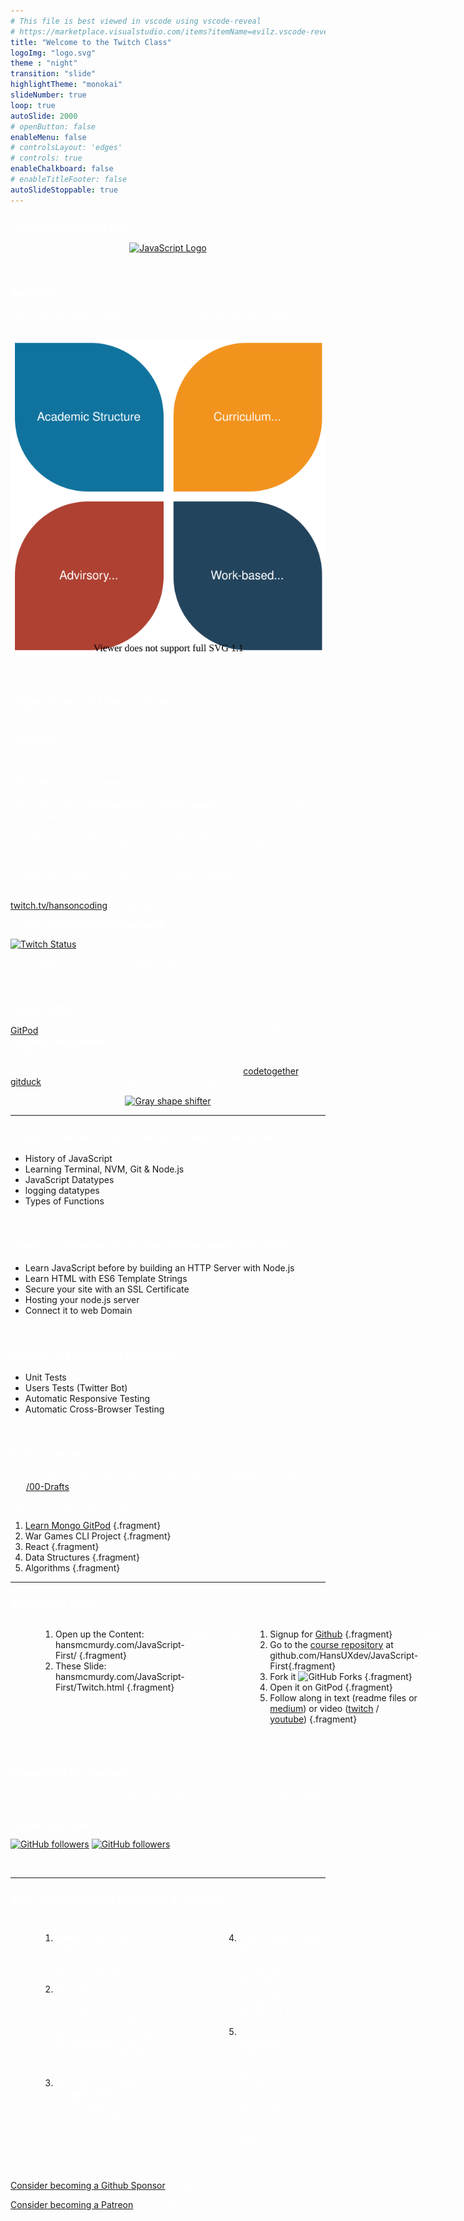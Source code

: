 ```yaml
---
# This file is best viewed in vscode using vscode-reveal
# https://marketplace.visualstudio.com/items?itemName=evilz.vscode-reveal
title: "Welcome to the Twitch Class"
logoImg: "logo.svg"
theme : "night"
transition: "slide"
highlightTheme: "monokai"
slideNumber: true
loop: true
autoSlide: 2000 
# openButton: false
enableMenu: false
# controlsLayout: 'edges'
# controls: true
enableChalkboard: false
# enableTitleFooter: false
autoSlideStoppable: true
---
```


<!-- Global site tag (gtag.js) - Google Analytics -->
<script async src="https://www.googletagmanager.com/gtag/js?id=UA-176679651-1"></script>
<script>
  window.dataLayer = window.dataLayer || [];
  function gtag(){dataLayer.push(arguments);}
  gtag('js', new Date());

  gtag('config', 'UA-176679651-1');
</script>

<!-- <link rel="stylesheet" href="theme.css"> -->
<style>
.flex-slide{display:flex}
.column {display: flex;
  flex-direction: column;
  flex-basis: 100%;
  flex: 2;
}

.double-column {
  display: flex;
  flex-direction: column;
  flex-basis: 100%;
  flex: 2;
}
.present {}
.flex-slide p.fragment{ font-size: 0.6em; }

.reveal .slides section .fragment.visible {
    opacity: 1;
    visibility: inherit;
    font-size: large;
}

h1, h2, h3, h4, h5, h6, p {color:white;}

/* Fix Issue of hidden content still taking up space */
.fragment.fade-in-then-out:not(.current-fragment) {
  display:none;
}

</style>

### About #JavaScriptFirst

<p align="center">
   <a href="https://github.com/users/HansUXdev/sponsorship">
      <img src="https://hansmcmurdy.com/JavaScript-First/logo.svg" style="max-width:50%;" height="300px" alt="JavaScript Logo"/>
   </a>
</p>

--

### Approach
This book attempts to adopt a Career and Technical Education appoach to the content development and implementation.

![CTE](CTE.drawio.svg)

--

## Objectives of the course
Teach anyone 16+ how to code a website, server and mobile app using **JavaScript**.

--

### What this book covers:
This book is still in **early access** and **open source**.
The content is made to be **open source curriculum**. {.fragment}

You will learn how to code with JavaScript using the node.js runtime environment rather than a browser and by the end, you will build a server and a website using JavaScript. {.fragment}


Content will ALWAYS be free for STUDENTS. {.fragment}

A live version of the first two chapters is available on  [twitch.tv/hansoncoding](https://www.twitch.tv/hansoncoding/about). {.fragment}

It takes a **blended learning approach** . {.fragment}

[![Twitch Status ](https://img.shields.io/twitch/status/hansoncoding?style=for-the-badge)](https://www.twitch.tv/hansoncoding) {.fragment}

If the button ^ is live, click it. {.fragment}

--

### About GitPod
[GitPod](http://gitpod.io/) is used to provide readers and students with a **zero-config developer environment** where they can follow along even on a chromebook or tablet.

This is helps provide an **interactive experiance** through  [codetogether](https://www.codetogether.com/), [gitduck](https://gitduck.com/) and other means of activities that facilitate remote learning. 

<p align="center">  
   <a href="https://gitpod.io/#https://github.com/HansUXdev/JavaScript-First"><img src="http://gitpod.io/button/open-in-gitpod.svg" alt="Gray shape shifter" height="50px"/></a>  
</p>

---

### Chapter 1: Reteaching JavaScript & Web Development
  - History of JavaScript
  - Learning Terminal, NVM, Git & Node.js
  - JavaScript Datatypes
  - logging datatypes 
  - Types of Functions

--

###  Chapter 2: Introduction to Web Development with HTTP
   - Learn JavaScript before by building an HTTP Server with Node.js
   - Learn HTML with ES6 Template Strings
   - Secure your site with an SSL Certificate
   - Hosting your node.js server
   - Connect it to web Domain

--

###  Chapter 3: Test Driven Curriculum
   - Unit Tests 
   - Users Tests (Twitter Bot)
   - Automatic Responsive Testing 
   - Automatic Cross-Browser Testing 

--


### Future Chapters
Future chapters and sub chapters in this book will be available on github in the [/00-Drafts](https://github.com/HansUXdev/JavaScript-First/tree/master/00-Drafts) directory.

Current Content may include:
1. [Learn Mongo GitPod](https://github.com/HansUXdev/LearnMongoGitPod) {.fragment}
2. War Games CLI Project  {.fragment}
3. React {.fragment}
4. Data Structures {.fragment}
5. Algorithms {.fragment}

---

### Wecome to class... 


<div class="flex-slide">

:::block

1. Open up the Content: 
   hansmcmurdy.com/JavaScript-First/ {.fragment}
2. These Slide: hansmcmurdy.com/JavaScript-First/Twitch.html {.fragment}

{.column}
:::

:::block
1. Signup for [Github](https://github.com/) {.fragment}
2. Go to the [course repository](https://github.com/HansUXdev/JavaScript-First) at github.com/HansUXdev/JavaScript-First{.fragment}
3. Fork it ![GitHub Forks](https://img.shields.io/github/forks/HansUXdev/JavaScript-First?style=social) {.fragment}
4. Open it on GitPod {.fragment}
5. Follow along in text (readme files or [medium](https://medium.com/@HansOnConsult)) or video ([twitch](https://www.twitch.tv/hansoncoding) / [youtube](https://www.youtube.com/channel/UCCGfELkPCJg1XHxQfFFz7pw/about)) {.fragment}
   
{.double-column}
:::


</div>

--

### Supporting the Content
If you like the any of the content, there are several ways you can show your support without paying a penny.

**Support Open Source:**

[![GitHub followers](https://img.shields.io/github/followers/HansUXdev?style=social)](https://github.com/HansUXdev?tab=followers) [![GitHub followers](https://img.shields.io/github/stars/HansUXdev/JavaScript-First?style=social)](https://github.com/HansUXdev/JavaScript-First/stargazers)

Tweet about it using the hashtag #JavaScriptFirst
<!-- You can also consider becoming a supporter in order to help motivate me to do a bunch more awesome stuff. -->

---


### Why should consider becoming a sponsor:

<div class="flex-slide">

:::block

1. **Raffle** every month to give back to my supporters to help it grow.
{.fragment }

2. Network with school administrators/teachers and industry professional in order to **bring tech leaders into the classroom** (zoom || in-person).  {.fragment }
   
3. Advocate the adoption of **open source certifications** in CTE schools.  {.fragment }

{.column}
:::


:::block
   
4. Help donate 4G laptops/tablets to students who are struggling during COVID.  {.fragment }
   
5. Create an affordable educational community that teaches people how to code and helps them achieve success in their careers.  {.fragment }

{.double-column}
:::

</div>


[Consider becoming a Github Sponsor](https://github.com/users/HansUXdev/sponsorship)  {.fragment }

[Consider becoming a Patreon](https://www.patreon.com/hansOnDevelopment) {.fragment }